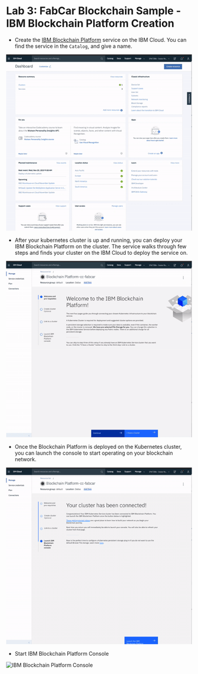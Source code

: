 # Lab 3: FabCar Blockchain Sample - IBM Blockchain Platform Creation

* Create the [IBM Blockchain Platform](https://console.bluemix.net/catalog/services/blockchain/) service on the IBM Cloud. You can find the service in the `Catalog`, and give a name.

![](../.gitbook/assets/sc1.gif)

* After your kubernetes cluster is up and running, you can deploy your IBM Blockchain Platform on the cluster. The service walks through few steps and finds your cluster on the IBM Cloud to deploy the service on.

![](../.gitbook/assets/sc2.gif)

* Once the Blockchain Platform is deployed on the Kubernetes cluster, you can launch the console to start operating on your blockchain network.

![](../.gitbook/assets/sc3%20%281%29.gif)

* Start IBM Blockchain Platform Console

![IBM Blockchain Platform Console](../.gitbook/assets/sc4.gif)

